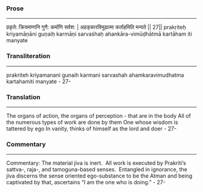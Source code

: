 ### Prose 
 --- 
प्रकृते: क्रियमाणानि गुणै: कर्माणि सर्वश: |
अहङ्कारविमूढात्मा कर्ताहमिति मन्यते || 27||
prakṛiteḥ kriyamāṇāni guṇaiḥ karmāṇi sarvaśhaḥ
ahankāra-vimūḍhātmā kartāham iti manyate

### Transliteration 
 --- 
prakriteh kriyamanani gunaih karmani sarvashah ahamkaravimudhatma kartahamiti manyate - 27-

### Translation 
 --- 
The organs of action, the organs of perception - that are in the body All of the numerous types of work are done by them One whose wisdom is tattered by ego In vanity, thinks of himself as the lord and doer - 27-

### Commentary 
 --- 
Commentary: The material jiva is inert.  All work is executed by Prakriti’s sattva-, raja-, and tamoguna-based senses.  Entangled in ignorance, the jiva discerns the sense oriented ego-substance to be the Atman and being captivated by that, ascertains “I am the one who is doing.” - 27-